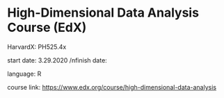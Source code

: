 # High-Dimensional Data Analysis Course (EdX)
HarvardX: PH525.4x

start date: 3.29.2020
/nfinish date: 

language: R

course link: https://www.edx.org/course/high-dimensional-data-analysis
